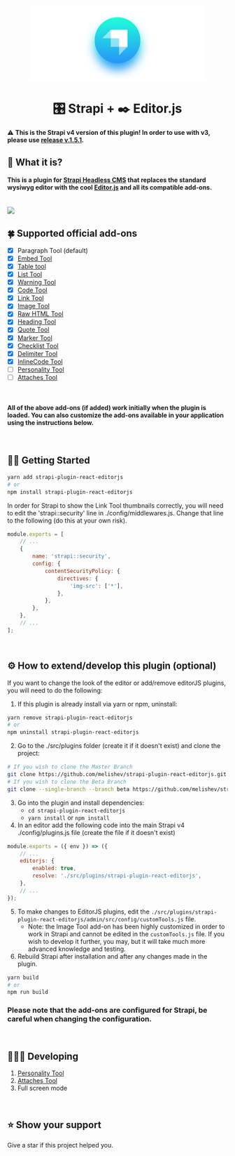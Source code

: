 <div align="center">
    <img alt="Logo" src="https://github.com/melishev/strapi-plugin-editor-js/blob/master/.github/assets/strapi-plugin-editorjs.png" width="400px">
</div>

<h1 align="center">🎛 Strapi + ✒️ Editor.js</h1>

⚠️ **This is the Strapi v4 version of this plugin! In order to use with v3, please use [release v.1.5.1](https://github.com/melishev/strapi-plugin-react-editorjs/releases/tag/v1.5.1).**

## 🙉 What it is?

#### This is a plugin for [Strapi Headless CMS](https://strapi.io) that replaces the standard wysiwyg editor with the cool [Editor.js](https://editorjs.io) and all its compatible add-ons.

<br>

<img src="https://github.com/melishev/strapi-plugin-editor-js/blob/master/.github/assets/strapi-plugin-editorjs.gif">
<br>

## 🍀 Supported official add-ons

-   [x] Paragraph Tool (default)
-   [x] [Embed Tool](https://github.com/editor-js/embed)
-   [x] [Table tool](https://github.com/editor-js/table)
-   [x] [List Tool](https://github.com/editor-js/list)
-   [x] [Warning Tool](https://github.com/editor-js/warning)
-   [x] [Code Tool](https://github.com/editor-js/code)
-   [x] [Link Tool](https://github.com/editor-js/link)
-   [x] [Image Tool](https://github.com/editor-js/image)
-   [x] [Raw HTML Tool](https://github.com/editor-js/raw)
-   [x] [Heading Tool](https://github.com/editor-js/header)
-   [x] [Quote Tool](https://github.com/editor-js/quote)
-   [x] [Marker Tool](https://github.com/editor-js/marker)
-   [x] [Checklist Tool](https://github.com/editor-js/checklist)
-   [x] [Delimiter Tool](https://github.com/editor-js/delimiter)
-   [x] [InlineCode Tool](https://github.com/editor-js/inline-code)
-   [ ] [Personality Tool](https://github.com/editor-js/personality)
-   [ ] [Attaches Tool](https://github.com/editor-js/attaches)

<br>

#### All of the above add-ons (if added) work initially when the plugin is loaded. You can also customize the add-ons available in your application using the instructions below.

<br>

## 🤟🏻 Getting Started

```bash
yarn add strapi-plugin-react-editorjs
# or
npm install strapi-plugin-react-editorjs
```

In order for Strapi to show the Link Tool thumbnails correctly, you will need to edit the 'strapi::security' line in ./config/middlewares.js. Change that line to the following (do this at your own risk).

```js
module.exports = [
	// ...
	{
		name: 'strapi::security',
		config: {
			contentSecurityPolicy: {
				directives: {
					'img-src': ['*'],
				},
			},
		},
	},
	// ...
];
```

<br>

## ⚙️ How to extend/develop this plugin (optional)

If you want to change the look of the editor or add/remove editorJS plugins, you will need to do the following:

1. If this plugin is already install via yarn or npm, uninstall:

```bash
yarn remove strapi-plugin-react-editorjs
# or
npm uninstall strapi-plugin-react-editorjs
```

2. Go to the ./src/plugins folder (create it if it doesn't exist) and clone the project:

```bash
# If you wish to clone the Master Branch
git clone https://github.com/melishev/strapi-plugin-react-editorjs.git
# If you wish to clone the Beta Branch
git clone --single-branch --branch beta https://github.com/melishev/strapi-plugin-react-editorjs.git
```

3. Go into the plugin and install dependencies:
    - `cd strapi-plugin-react-editorjs`
    - `yarn install` or `npm install`
4. In an editor add the following code into the main Strapi v4 ./config/plugins.js file (create the file if it doesn't exist)

```js
module.exports = ({ env }) => ({
	// ...
	editorjs: {
		enabled: true,
		resolve: './src/plugins/strapi-plugin-react-editorjs',
	},
	// ...
});
```

5. To make changes to EditorJS plugins, edit the `./src/plugins/strapi-plugin-react-editorjs/admin/src/config/customTools.js` file.
    - Note: the Image Tool add-on has been highly customized in order to work in Strapi and cannot be edited in the `customTools.js` file. If you wish to develop it further, you may, but it will take much more advanced knowledge and testing.
6. Rebuild Strapi after installation and after any changes made in the plugin.

```bash
yarn build
# or
npm run build
```

### Please note that the add-ons are configured for Strapi, be careful when changing the configuration.

<br>

## 👨🏻‍🏭 Developing

1. [Personality Tool](https://github.com/editor-js/personality)
2. [Attaches Tool](https://github.com/editor-js/attaches)
3. Full screen mode

<br>

## ⭐️ Show your support

Give a star if this project helped you.
